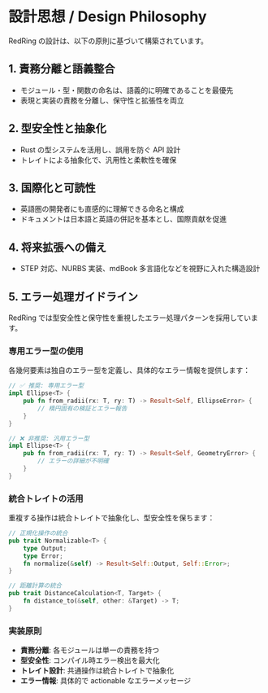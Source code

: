 # 設計思想 / Design Philosophy

RedRing の設計は、以下の原則に基づいて構築されています。

## 1. 責務分離と語義整合

- モジュール・型・関数の命名は、語義的に明確であることを最優先
- 表現と実装の責務を分離し、保守性と拡張性を両立

## 2. 型安全性と抽象化

- Rust の型システムを活用し、誤用を防ぐ API 設計
- トレイトによる抽象化で、汎用性と柔軟性を確保

## 3. 国際化と可読性

- 英語圏の開発者にも直感的に理解できる命名と構成
- ドキュメントは日本語と英語の併記を基本とし、国際貢献を促進

## 4. 将来拡張への備え

- STEP 対応、NURBS 実装、mdBook 多言語化などを視野に入れた構造設計

## 5. エラー処理ガイドライン

RedRing では型安全性と保守性を重視したエラー処理パターンを採用しています。

### 専用エラー型の使用

各幾何要素は独自のエラー型を定義し、具体的なエラー情報を提供します：

```rust
// ✅ 推奨: 専用エラー型
impl Ellipse<T> {
    pub fn from_radii(rx: T, ry: T) -> Result<Self, EllipseError> {
        // 楕円固有の検証とエラー報告
    }
}

// ❌ 非推奨: 汎用エラー型
impl Ellipse<T> {
    pub fn from_radii(rx: T, ry: T) -> Result<Self, GeometryError> {
        // エラーの詳細が不明確
    }
}
```

### 統合トレイトの活用

重複する操作は統合トレイトで抽象化し、型安全性を保ちます：

```rust
// 正規化操作の統合
pub trait Normalizable<T> {
    type Output;
    type Error;
    fn normalize(&self) -> Result<Self::Output, Self::Error>;
}

// 距離計算の統合
pub trait DistanceCalculation<T, Target> {
    fn distance_to(&self, other: &Target) -> T;
}
```

### 実装原則

- **責務分離**: 各モジュールは単一の責務を持つ
- **型安全性**: コンパイル時エラー検出を最大化
- **トレイト設計**: 共通操作は統合トレイトで抽象化
- **エラー情報**: 具体的で actionable なエラーメッセージ
